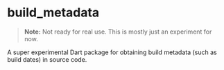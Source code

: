 # build_metadata

> **Note:** Not ready for real use. This is mostly just an experiment for now.

A super experimental Dart package for obtaining build metadata (such as build dates) in source code.
